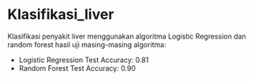 # Klasifikasi_liver
 Klasifikasi penyakit liver menggunakan algoritma Logistic Regression dan random forest
 hasil uji masing-masing algoritma:
- Logistic Regression Test Accuracy: 0.81
- Random Forest Test Accuracy: 0.90